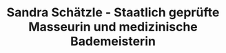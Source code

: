 ---
title: "Sandra Schätzle - Staatlich geprüfte Masseurin und medizinische Bademeisterin"
url: /euskirchen/sandra-schaetzle-staatlich-gepruefte-masseurin-und-medizinische-bademeisterin/
shop: Massage
---